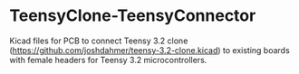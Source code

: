 # TeensyClone-TeensyConnector

Kicad files for PCB to connect Teensy 3.2 clone (https://github.com/joshdahmer/teensy-3.2-clone.kicad) to existing boards with female headers for Teensy 3.2 microcontrollers.
